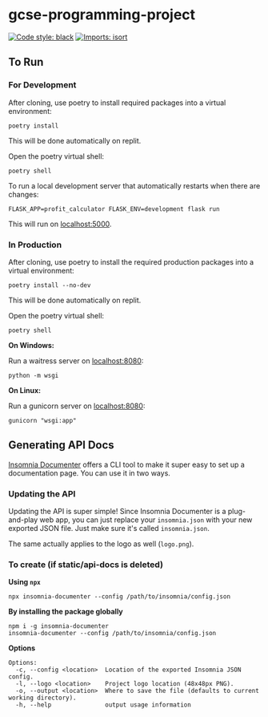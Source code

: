 # gcse-programming-project

[![Code style: black](https://img.shields.io/badge/code%20style-black-000000.svg)](https://github.com/psf/black)
[![Imports: isort](https://img.shields.io/badge/%20imports-isort-%231674b1?style=flat&labelColor=ef8336)](https://pycqa.github.io/isort/)

## To Run

### For Development

After cloning, use poetry to install required packages into a virtual environment:

```shell
poetry install
```

This will be done automatically on replit.

Open the poetry virtual shell:

```shell
poetry shell
```

To run a local development server that automatically restarts when there are changes:

```shell
FLASK_APP=profit_calculator FLASK_ENV=development flask run
```

This will run on [localhost:5000](localhost:5000).

### In Production

After cloning, use poetry to install the required production packages into a virtual environment:

```shell
poetry install --no-dev
```

This will be done automatically on replit.

Open the poetry virtual shell:

```shell
poetry shell
```

**On Windows:**  

Run a waitress server on [localhost:8080](localhost:8080):

```shell
python -m wsgi
```

**On Linux:**  

Run a gunicorn server on [localhost:8080](localhost:8080):

```shell
gunicorn "wsgi:app"
```

## Generating API Docs

[Insomnia Documenter](https://github.com/jozsefsallai/insomnia-documenter#readme) offers a CLI tool to make it super easy to set up a documentation page. You can use it in two ways.

### Updating the API

Updating the API is super simple! Since Insomnia Documenter is a plug-and-play web app, you can just replace your `insomnia.json` with your new exported JSON file. Just make sure it's called `insomnia.json`.

The same actually applies to the logo as well (`logo.png`).


### To create (if static/api-docs is deleted)

**Using `npx`**

```shell
npx insomnia-documenter --config /path/to/insomnia/config.json
```

**By installing the package globally**

```shell
npm i -g insomnia-documenter
insomnia-documenter --config /path/to/insomnia/config.json
```

**Options**

```
Options:
  -c, --config <location>  Location of the exported Insomnia JSON config.
  -l, --logo <location>    Project logo location (48x48px PNG).
  -o, --output <location>  Where to save the file (defaults to current working directory).
  -h, --help               output usage information
```
